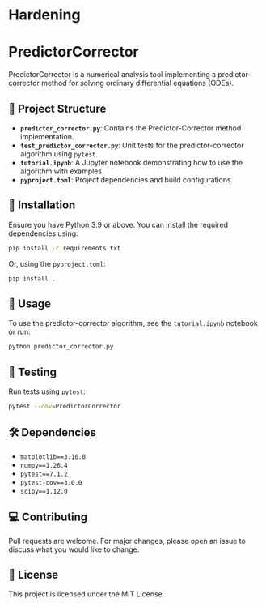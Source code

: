 # Hardening

# PredictorCorrector

PredictorCorrector is a numerical analysis tool implementing a predictor-corrector method for solving ordinary differential equations (ODEs).

## 📂 Project Structure
- **`predictor_corrector.py`**: Contains the Predictor-Corrector method implementation.  
- **`test_predictor_corrector.py`**: Unit tests for the predictor-corrector algorithm using `pytest`.  
- **`tutorial.ipynb`**: A Jupyter notebook demonstrating how to use the algorithm with examples.  
- **`pyproject.toml`**: Project dependencies and build configurations.  

## 🚀 Installation
Ensure you have Python 3.9 or above. You can install the required dependencies using:
```bash
pip install -r requirements.txt
```
Or, using the `pyproject.toml`:
```bash
pip install .
```

## 📖 Usage
To use the predictor-corrector algorithm, see the `tutorial.ipynb` notebook or run:
```bash
python predictor_corrector.py
```

## 🧪 Testing
Run tests using `pytest`:
```bash
pytest --cov=PredictorCorrector
```

## 🛠 Dependencies
- `matplotlib==3.10.0`
- `numpy==1.26.4`
- `pytest==7.1.2`
- `pytest-cov==3.0.0`
- `scipy==1.12.0`

## 💻 Contributing
Pull requests are welcome. For major changes, please open an issue to discuss what you would like to change.

## 📜 License
This project is licensed under the MIT License.
